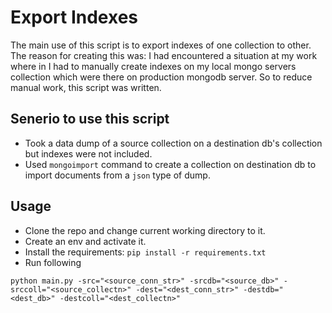 # Export Indexes
The main use of this script is to export indexes of one collection to other. The reason for creating this was: I had encountered a situation at my work where in I had to manually create indexes on my local mongo servers collection which were there on production mongodb server. So to reduce manual work, this script was written.

## Senerio to use this script
- Took a data dump of a source collection on a destination db's collection but indexes were not included.
- Used ```mongoimport``` command to create a collection on destination db to import documents from a ```json``` type of dump.

## Usage
- Clone the repo and change current working directory to it.
- Create an env and activate it.
- Install the requirements: ```pip install -r requirements.txt```
- Run following
```
python main.py -src="<source_conn_str>" -srcdb="<source_db>" -srccoll="<source_collectn>" -dest="<dest_conn_str>" -destdb="<dest_db>" -destcoll="<dest_collectn>"
```